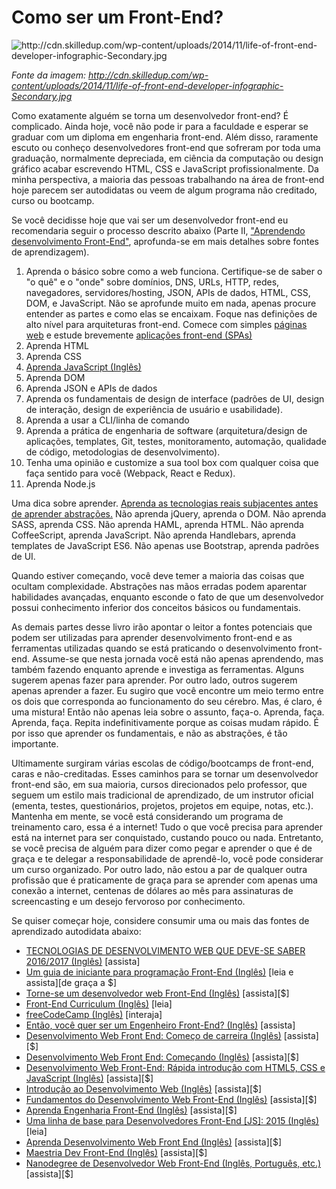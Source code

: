 # Como ser um Front-End?

![](../images/making-fd.png "http://cdn.skilledup.com/wp-content/uploads/2014/11/life-of-front-end-developer-infographic-Secondary.jpg")

<cite>Fonte da imagem: <a href="http://cdn.skilledup.com/wp-content/uploads/2014/11/life-of-front-end-developer-infographic-Secondary.jpg">http://cdn.skilledup.com/wp-content/uploads/2014/11/life-of-front-end-developer-infographic-Secondary.jpg</a></cite>

Como exatamente alguém se torna um desenvolvedor front-end? É complicado. Ainda hoje, você não pode ir para a faculdade e esperar se graduar com um diploma em engenharia front-end. Além disso, raramente escuto ou conheço desenvolvedores front-end que sofreram por toda uma graduação, normalmente depreciada, em ciência da computação ou design gráfico acabar escrevendo HTML, CSS e JavaScript profissionalmente. Da minha perspectiva, a maioria das pessoas trabalhando na área de front-end hoje parecem ser autodidatas ou veem de algum programa não creditado, curso ou bootcamp.

Se você decidisse hoje que vai ser um desenvolvedor front-end eu recomendaria seguir o processo descrito abaixo (Parte II, ["Aprendendo desenvolvimento Front-End"](https://github.com/calaca/front-end-handbook-2017/blob/pt-br/translations/pt_BR/aprendendo.md), aprofunda-se em mais detalhes sobre fontes de aprendizagem).

1. Aprenda o básico sobre como a web funciona. Certifique-se de saber o "o quê" e o "onde" sobre domínios, DNS, URLs, HTTP, redes, navegadores, servidores/hosting, JSON, APIs de dados, HTML, CSS, DOM, e JavaScript. Não se aprofunde muito em nada, apenas procure entender as partes e como elas se encaixam. Foque nas definições de alto nível para arquiteturas front-end. Comece com simples [páginas web](https://github.com/h5bp/html5-boilerplate/blob/master/dist/index.html) e estude brevemente [aplicações front-end (SPAs)](http://developer.telerik.com/featured/front-end-driven-applications-new-approach-applications/)
2. Aprenda HTML
3. Aprenda CSS
4. [Aprenda JavaScript (Inglês)](https://youtu.be/QjKH1J77gjI?list=PL055Epbe6d5bQubu5EWf_kUNA3ef_qbmL)
5. Aprenda DOM
6. Aprenda JSON e APIs de dados
7. Aprenda os fundamentais de design de interface (padrões de UI, design de interação, design de experiência de usuário e usabilidade).
8. Aprenda a usar a CLI/linha de comando
9. Aprenda a prática de engenharia de software (arquitetura/design de aplicações, templates, Git, testes, monitoramento, automação, qualidade de código, metodologias de desenvolvimento).
10. Tenha uma opinião e customize a sua tool box com qualquer coisa que faça sentido para você (Webpack, React e Redux).
11. Aprenda Node.js

Uma dica sobre aprender. [Aprenda as tecnologias reais subjacentes antes de aprender abstrações.](https://youtu.be/QjKH1J77gjI?list=PL055Epbe6d5bQubu5EWf_kUNA3ef_qbmL) Não aprenda jQuery, aprenda o DOM. Não aprenda SASS, aprenda CSS. Não aprenda HAML, aprenda HTML. Não aprenda CoffeeScript, aprenda JavaScript. Não aprenda Handlebars, aprenda templates de JavaScript ES6. Não apenas use Bootstrap, aprenda padrões de UI.

Quando estiver começando, você deve temer a maioria das coisas que ocultam complexidade. Abstrações nas mãos erradas podem aparentar habilidades avançadas, enquanto esconde o fato de que um desenvolvedor possui conhecimento inferior dos conceitos básicos ou fundamentais. 

As demais partes desse livro irão apontar o leitor a fontes potenciais que podem ser utilizadas para aprender desenvolvimento front-end e as ferramentas utilizadas quando se está praticando o desenvolvimento front-end. Assume-se que nesta jornada você está não apenas aprendendo, mas também fazendo enquanto aprende e investiga as ferramentas. Alguns sugerem apenas fazer para aprender. Por outro lado, outros sugerem apenas aprender a fazer. Eu sugiro que você encontre um meio termo entre os dois que corresponda ao funcionamento do seu cérebro. Mas, é claro, é uma mistura! Então não apenas leia sobre o assunto, faça-o. Aprenda, faça. Aprenda, faça. Repita indefinitivamente porque as coisas mudam rápido. É por isso que aprender os fundamentais, e não as abstrações, é tão importante.

Ultimamente surgiram várias escolas de código/bootcamps de front-end, caras e não-creditadas. Esses caminhos para se tornar um desenvolvedor front-end são, em sua maioria, cursos direcionados pelo professor, que seguem um estilo mais tradicional de aprendizado, de um instrutor oficial (ementa, testes, questionários, projetos, projetos em equipe, notas, etc.). Mantenha em mente, se você está considerando um programa de treinamento caro, essa é a internet! Tudo o que você precisa para aprender está na internet para ser conquistado, custando pouco ou nada. Entretanto, se você precisa de alguém para dizer como pegar e aprender o que é de graça e te delegar a responsabilidade de aprendê-lo, você pode considerar um curso organizado. Por outro lado, não estou a par de qualquer outra profissão que é praticamente de graça para se aprender com apenas uma conexão a internet, centenas de dólares ao mês para assinaturas de screencasting e um desejo fervoroso por conhecimento.

Se quiser começar hoje, considere consumir uma ou mais das fontes de aprendizado autodidata abaixo:

* [TECNOLOGIAS DE DESENVOLVIMENTO WEB QUE DEVE-SE SABER 2016/2017 (Inglês)](https://www.youtube.com/watch?v=sBzRwzY7G-k) [assista]
* [Um guia de iniciante para programação Front-End (Inglês)](https://www.springboard.com/learning-paths/beginners-guide-front-end-programming/learn/) [leia e assista][de graça a $]
* [Torne-se um desenvolvedor web Front-End (Inglês)](https://www.lynda.com/learning-paths/Web/become-a-front-end-web-developer) [assista][$]
* [Front-End Curriculum (Inglês)](https://gist.github.com/stevekinney/03027e71aac341af14a2) [leia]
* [freeCodeCamp (Inglês)](http://freecodecamp.com/) [interaja]
* [Então, você quer ser um Engenheiro Front-End? (Inglês)](https://www.youtube.com/watch?v=Lsg84NtJbmI) [assista]
* [Desenvolvimento Web Front End: Começo de carreira (Inglês)](http://www.pluralsight.com/courses/front-end-web-development-career-kickstart) [assista][$]
* [Desenvolvimento Web Front End: Começando (Inglês)](http://www.pluralsight.com/courses/front-end-web-development-get-started) [assista][$]
* [Desenvolvimento Web Front-End: Rápida introdução com HTML5, CSS e JavaScript (Inglês)](http://www.pluralsight.com/courses/front-end-web-app-html5-javascript-css) [assista][$]
* [Introdução ao Desenvolvimento Web (Inglês)](https://frontendmasters.com/courses/web-development/) [assista][$]
* [Fundamentos do Desenvolvimento Web Front-End (Inglês)](https://www.udemy.com/foundations-of-front-end-development/) [assista][$]
* [Aprenda Engenharia Front-End (Inglês)](https://frontendmasters.com/courses/lean-front-end-engineering/) [assista][$]
* [Uma linha de base para Desenvolvedores Front-End [JS]: 2015 (Inglês)](http://rmurphey.com/blog/2015/03/23/a-baseline-for-front-end-developers-2015/) [leia]
* [Aprenda Desenvolvimento Web Front End (Inglês)](https://teamtreehouse.com/tracks/front-end-web-development) [assista][$]
* [Maestria Dev Front-End (Inglês)](https://mijingo.com/products/bundles/front-end-dev-mastery/) [assista][$]
* [Nanodegree de Desenvolvedor Web Front-End (Inglês, Português, etc.)](https://br.udacity.com/course/front-end-web-developer-nanodegree--nd001/) [assista][$]































